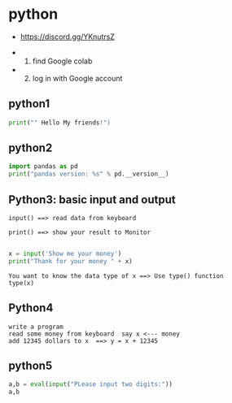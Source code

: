 # python

- https://discord.gg/YKnutrsZ

- 1. find Google colab
- 2. log in with Google account

## python1

```python
print("" Hello My friends!")
```

## python2
```python
import pandas as pd
print("pandas version: %s" % pd.__version__)
```

## Python3: basic input and output
```
input() ==> read data from keyboard

print() ==> show your result to Monitor
```
```python

x = input('Show me your money')
print("Thank for your money " + x)
```

```
You want to know the data type of x ==> Use type() function
type(x)
```
## Python4 
```
write a program
read some money from keyboard  say x <--- money
add 12345 dollars to x  ==> y = x + 12345  
```
## python5
```python
a,b = eval(input("PLease input two digits:"))
a,b
```
